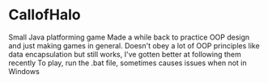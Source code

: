 # CallofHalo
Small Java platforming game
Made a while back to practice OOP design and just making games in general.
Doesn't obey a lot of OOP principles like data encapsulation but still works, I've gotten better at following them recently
To play, run the .bat file, sometimes causes issues when not in Windows

